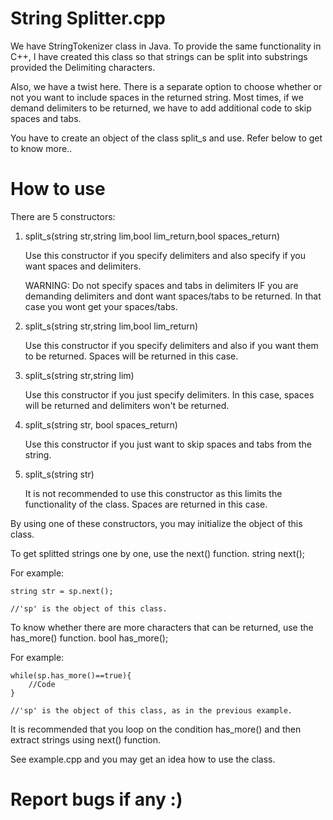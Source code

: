 # String Splitter.cpp

We have StringTokenizer class in Java. To provide the same functionality in C++, I have created this class so that strings can be split into substrings provided the Delimiting characters.

Also, we have a twist here. There is a separate option to choose whether or not you want to include spaces in the returned string. Most times, if we demand delimiters to be returned, we have to add additional code to skip spaces and tabs. 

You have to create an object of the class split_s and use. Refer below to get to know more..

# How to use

There are 5 constructors:

1.  split_s(string str,string lim,bool lim_return,bool spaces_return)
    
    Use this constructor if you specify delimiters and also specify if you want spaces and delimiters. 
    
    WARNING: Do not specify spaces and tabs in delimiters IF you are demanding delimiters and dont want spaces/tabs to be returned. In       that case you wont get your spaces/tabs.
    
2.  split_s(string str,string lim,bool lim_return)

    Use this constructor if you specify delimiters and also if you want them to be returned. Spaces will be returned in this case.
    
3.  split_s(string str,string lim)

    Use this constructor if you just specify delimiters. In this case, spaces will be returned and delimiters won't be returned.
    
4.  split_s(string str, bool spaces_return)

    Use this constructor if you just want to skip spaces and tabs from the string.
    
5.  split_s(string str)

    It is not recommended to use this constructor as this limits the functionality of the class. Spaces are returned in this case.
    
By using one of these constructors, you may initialize the object of this class.

To get splitted strings one by one, use the next() function.
    string next();

For example:

    string str = sp.next();
    
    //'sp' is the object of this class.
    
To know whether there are more characters that can be returned, use the has_more() function.
    bool has_more();
    
For example:

    while(sp.has_more()==true){
        //Code
    }
    
    //'sp' is the object of this class, as in the previous example.
    
It is recommended that you loop on the condition has_more() and then extract strings using next() function.

See example.cpp and you may get an idea how to use the class.
# Report bugs if any :)
